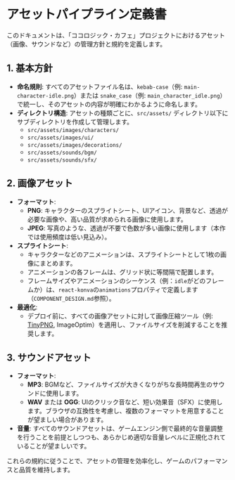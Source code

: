 # アセットパイプライン定義書

このドキュメントは、「ココロジック・カフェ」プロジェクトにおけるアセット（画像、サウンドなど）の管理方針と規約を定義します。

## 1. 基本方針

- **命名規則**: すべてのアセットファイル名は、`kebab-case`（例: `main-character-idle.png`）または `snake_case`（例: `main_character_idle.png`）で統一し、そのアセットの内容が明確にわかるように命名します。
- **ディレクトリ構造**: アセットの種類ごとに、`src/assets/` ディレクトリ以下にサブディレクトリを作成して管理します。
  - `src/assets/images/characters/`
  - `src/assets/images/ui/`
  - `src/assets/images/decorations/`
  - `src/assets/sounds/bgm/`
  - `src/assets/sounds/sfx/`

## 2. 画像アセット

- **フォーマット**:
  - **PNG**: キャラクターのスプライトシート、UIアイコン、背景など、透過が必要な画像や、高い品質が求められる画像に使用します。
  - **JPEG**: 写真のような、透過が不要で色数が多い画像に使用します（本作では使用頻度は低い見込み）。
- **スプライトシート**:
  - キャラクターなどのアニメーションは、スプライトシートとして1枚の画像にまとめます。
  - アニメーションの各フレームは、グリッド状に等間隔で配置します。
  - フレームサイズやアニメーションのシーケンス（例：`idle`がどのフレームか）は、`react-konva`の`animations`プロパティで定義します（`COMPONENT_DESIGN.md`参照）。
- **最適化**:
  - デプロイ前に、すべての画像アセットに対して画像圧縮ツール（例: [TinyPNG](https://tinypng.com/), ImageOptim）を適用し、ファイルサイズを削減することを推奨します。

## 3. サウンドアセット

- **フォーマット**:
  - **MP3**: BGMなど、ファイルサイズが大きくなりがちな長時間再生のサウンドに使用します。
  - **WAV** または **OGG**: UIのクリック音など、短い効果音（SFX）に使用します。ブラウザの互換性を考慮し、複数のフォーマットを用意することが望ましい場合があります。
- **音量**: すべてのサウンドアセットは、ゲームエンジン側で最終的な音量調整を行うことを前提としつつも、あらかじめ適切な音量レベルに正規化されていることが望ましいです。

これらの規約に従うことで、アセットの管理を効率化し、ゲームのパフォーマンスと品質を維持します。
